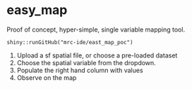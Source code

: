 
# easy_map

Proof of concept, hyper-simple, single variable mapping tool.

`shiny::runGitHub("mrc-ide/east_map_poc")`

1. Upload a sf spatial file, or choose a pre-loaded dataset
2. Choose the spatial variable from the dropdown.
3. Populate the right hand column with values
4. Observe on the map

